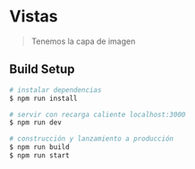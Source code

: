 # Vistas

> Tenemos la capa de imagen

## Build Setup

``` bash
# instalar dependencias
$ npm run install

# servir con recarga caliente localhost:3000
$ npm run dev

# construcción y lanzamiento a producción
$ npm run build
$ npm run start